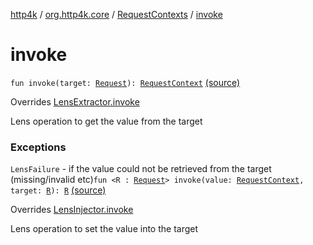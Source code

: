 [http4k](../../index.md) / [org.http4k.core](../index.md) / [RequestContexts](index.md) / [invoke](./invoke.md)

# invoke

`fun invoke(target: `[`Request`](../-request/index.md)`): `[`RequestContext`](../-request-context/index.md) [(source)](https://github.com/http4k/http4k/blob/master/http4k-core/src/main/kotlin/org/http4k/core/RequestContexts.kt#L13)

Overrides [LensExtractor.invoke](../../org.http4k.lens/-lens-extractor/invoke.md)

Lens operation to get the value from the target

### Exceptions

`LensFailure` - if the value could not be retrieved from the target (missing/invalid etc)`fun <R : `[`Request`](../-request/index.md)`> invoke(value: `[`RequestContext`](../-request-context/index.md)`, target: `[`R`](invoke.md#R)`): `[`R`](invoke.md#R) [(source)](https://github.com/http4k/http4k/blob/master/http4k-core/src/main/kotlin/org/http4k/core/RequestContexts.kt#L16)

Overrides [LensInjector.invoke](../../org.http4k.lens/-lens-injector/invoke.md)

Lens operation to set the value into the target

